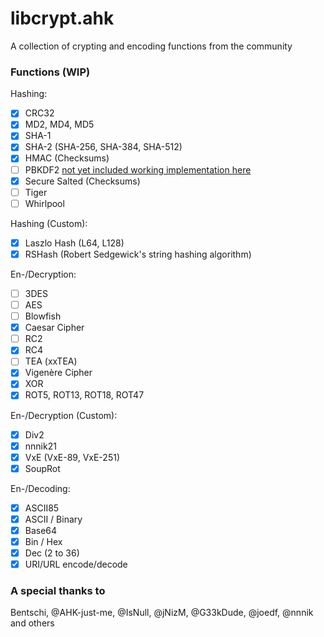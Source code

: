 libcrypt.ahk
============

A collection of crypting and encoding functions from the community

### Functions (WIP)  
Hashing:
- [x] CRC32
- [x] MD2, MD4, MD5
- [x] SHA-1
- [x] SHA-2 (SHA-256, SHA-384, SHA-512)
- [x] HMAC (Checksums)
- [ ] PBKDF2 [not yet included working implementation here](https://autohotkey.com/boards/viewtopic.php?t=3477)
- [x] Secure Salted (Checksums)
- [ ] Tiger
- [ ] Whirlpool
  
Hashing (Custom):
- [x] Laszlo Hash (L64, L128)
- [x] RSHash (Robert Sedgewick's string hashing algorithm)
  
En-/Decryption:
- [ ] 3DES
- [ ] AES
- [ ] Blowfish
- [x] Caesar Cipher
- [ ] RC2
- [x] RC4
- [ ] TEA (xxTEA)
- [x] Vigenère Cipher
- [x] XOR
- [x] ROT5, ROT13, ROT18, ROT47
  
En-/Decryption (Custom):
- [x] Div2
- [x] nnnik21
- [x] VxE (VxE-89, VxE-251)
- [x] SoupRot
  
En-/Decoding:
- [x] ASCII85
- [x] ASCII / Binary
- [x] Base64
- [x] Bin / Hex
- [x] Dec (2 to 36)
- [x] URI/URL encode/decode
  
### A special thanks to  
Bentschi, @AHK-just-me, @IsNull, @jNizM, @G33kDude, @joedf, @nnnik and others
